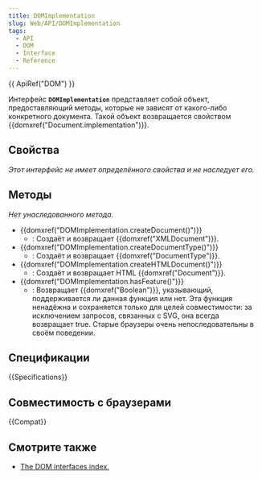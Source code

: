 ```yaml
---
title: DOMImplementation
slug: Web/API/DOMImplementation
tags:
  - API
  - DOM
  - Interface
  - Reference
---
```


{{ ApiRef("DOM") }}

Интерфейс **`DOMImplementation`** представляет собой объект, предоставляющий методы, которые не зависят от какого-либо конкретного документа. Такой объект возвращается свойством {{domxref("Document.implementation")}}.

## Свойства

_Этот интерфейс не имеет определённого свойства и не наследует его._

## Методы

_Нет унаследованного метода._

- {{domxref("DOMImplementation.createDocument()")}}
  - : Создаёт и возвращает {{domxref("XMLDocument")}}.
- {{domxref("DOMImplementation.createDocumentType()")}}
  - : Создаёт и возвращает {{domxref("DocumentType")}}.
- {{domxref("DOMImplementation.createHTMLDocument()")}}
  - : Создаёт и возвращает HTML {{domxref("Document")}}.
- {{domxref("DOMImplementation.hasFeature()")}}
  - : Возвращает {{domxref("Boolean")}}, указывающий, поддерживается ли данная функция или нет. Эта функция ненадёжна и сохраняется только для целей совместимости: за исключением запросов, связанных с SVG, она всегда возвращает true. Старые браузеры очень непоследовательны в своём поведении.

## Спецификации

{{Specifications}}

## Совместимость с браузерами

{{Compat}}

## Смотрите также

- [The DOM interfaces index.](/ru/docs/DOM/DOM_Reference)
